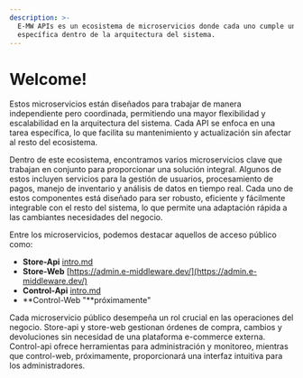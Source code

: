 ```yaml
---
description: >-
  E-MW APIs es un ecosistema de microservicios donde cada uno cumple una función
  específica dentro de la arquitectura del sistema.
---
```


# Welcome!

Estos microservicios están diseñados para trabajar de manera independiente pero coordinada, permitiendo una mayor flexibilidad y escalabilidad en la arquitectura del sistema. Cada API se enfoca en una tarea específica, lo que facilita su mantenimiento y actualización sin afectar al resto del ecosistema.

Dentro de este ecosistema, encontramos varios microservicios clave que trabajan en conjunto para proporcionar una solución integral. Algunos de estos incluyen servicios para la gestión de usuarios, procesamiento de pagos, manejo de inventario y análisis de datos en tiempo real. Cada uno de estos componentes está diseñado para ser robusto, eficiente y fácilmente integrable con el resto del sistema, lo que permite una adaptación rápida a las cambiantes necesidades del negocio.



Entre los microservicios, podemos destacar aquellos de acceso público como:&#x20;

* **Store-Api** [intro.md](store-apis/intro.md "mention")&#x20;
* **Store-Web** [https://admin.e-middleware.dev/](https://admin.e-middleware.dev/)
* **Control-Api** [intro.md](control-api/intro.md "mention")
* **Control-Web "**próximamente"

Cada microservicio público desempeña un rol crucial en las operaciones del negocio. Store-api y store-web gestionan órdenes de compra, cambios y devoluciones sin necesidad de una plataforma e-commerce externa. Control-api ofrece herramientas para administración y monitoreo, mientras que control-web, próximamente, proporcionará una interfaz intuitiva para los administradores.

##

